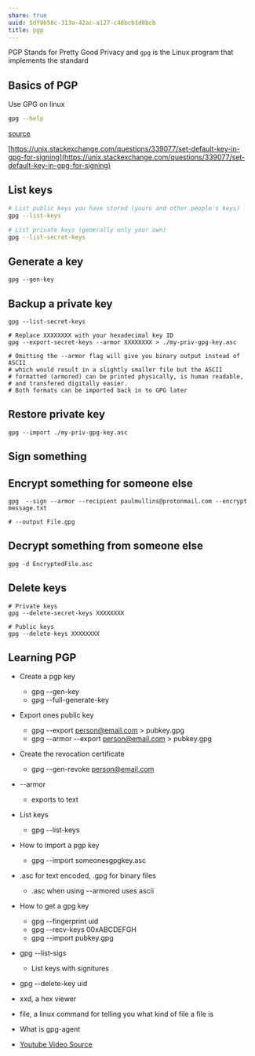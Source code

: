 ```yaml
---
share: true
uuid: 5df9b58c-313a-42ac-a127-c48bcb1d8bcb
title: pgp
---
```

PGP Stands for Pretty Good Privacy and `gpg` is the Linux program that implements the standard

## Basics of PGP

Use GPG on linux

``` bash
gpg --help
```

[source](https://www.devdungeon.com/content/gpg-tutorial)

[https://unix.stackexchange.com/questions/339077/set-default-key-in-gpg-for-signing](https://unix.stackexchange.com/questions/339077/set-default-key-in-gpg-for-signing)

## List keys
``` bash
# List public keys you have stored (yours and other people's keys)
gpg --list-keys

# List private keys (generally only your own)
gpg --list-secret-keys
``` 

Generate a key
--------------

    gpg --gen-key
    

Backup a private key
--------------------

    gpg --list-secret-keys
    
    # Replace XXXXXXXX with your hexadecimal key ID
    gpg --export-secret-keys --armor XXXXXXXX > ./my-priv-gpg-key.asc
    
    # Omitting the --armor flag will give you binary output instead of ASCII
    # which would result in a slightly smaller file but the ASCII
    # formatted (armored) can be printed physically, is human readable,
    # and transfered digitally easier.
    # Both formats can be imported back in to GPG later
    

Restore private key
-------------------

    gpg --import ./my-priv-gpg-key.asc
    

Sign something
--------------

Encrypt something for someone else
----------------------------------

    gpg  --sign --armor --recipient paulmullins@protonmail.com --encrypt message.txt
    
    # --output File.gpg
    

Decrypt something from someone else
-----------------------------------

    gpg -d EncryptedFile.asc
    

Delete keys
-----------

    # Private keys
    gpg --delete-secret-keys XXXXXXXX
    
    # Public keys
    gpg --delete-keys XXXXXXXX
    

Learning PGP
------------

*   Create a pgp key
    
    *   gpg --gen-key
    *   gpg --full-generate-key
*   Export ones public key
    
    *   gpg --export person@email.com > pubkey.gpg
    *   gpg --armor --export person@email.com > pubkey.gpg
*   Create the revocation certificate
    
    *   gpg --gen-revoke person@email.com
*   \--armor
    
    *   exports to text
*   List keys
    
    *   gpg --list-keys
*   How to import a pgp key
    
    *   gpg --import someonesgpgkey.asc
*   .asc for text encoded, .gpg for binary files
    
    *   .asc when using --armored uses ascii
*   How to get a gpg key
    
    *   gpg --fingerprint uid
    *   gpg --recv-keys 00xABCDEFGH
    *   gpg --import pubkey.gpg
*   gpg --list-sigs
    
    *   List keys with signitures
*   gpg --delete-key uid
    
*   xxd, a hex viewer
    
*   file, a linux command for telling you what kind of file a file is
    
*   What is gpg-agent
    
*   [Youtube Video Source](https://www.youtube.com/watch?v=ZSa-d_9O5DA)